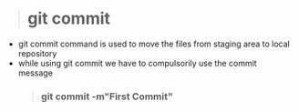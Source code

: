 > # git commit

- git commit command is used to move the files from staging area to local repository
- while using git commit we have to compulsorily use the commit message
  > ### git commit -m"First Commit"
